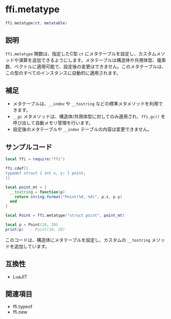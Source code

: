 # ffi.metatype

```lua
ffi.metatype(ct, metatable)
```

## 説明

`ffi.metatype` 関数は、指定したC型 `ct` にメタテーブルを設定し、カスタムメソッドや演算を追加できるようにします。メタテーブルは構造体や共用体型、複素数、ベクトルに適用可能で、設定後の変更はできません。このメタテーブルは、この型のすべてのインスタンスに自動的に適用されます。

## 補足

- メタテーブルは、`__index` や `__tostring` などの標準メタメソッドを利用できます。
- `__gc` メタメソッドは、構造体/共用体型に対してのみ適用され、`ffi.gc()` を呼び出して自動メモリ管理を行います。
- 設定後のメタテーブルや `__index` テーブルの内容は変更できません。

## サンプルコード

```lua
local ffi = require("ffi")

ffi.cdef[[
typedef struct { int x, y; } point;
]]

local point_mt = {
  __tostring = function(p)
    return string.format("Point(%d, %d)", p.x, p.y)
  end
}

local Point = ffi.metatype("struct point", point_mt)

local p = Point(10, 20)
print(p)  -- Point(10, 20)
```

このコードは、構造体にメタテーブルを設定し、カスタムの `__tostring` メソッドを追加しています。

## 互換性

- LuaJIT

## 関連項目

- ffi.typeof
- ffi.new
